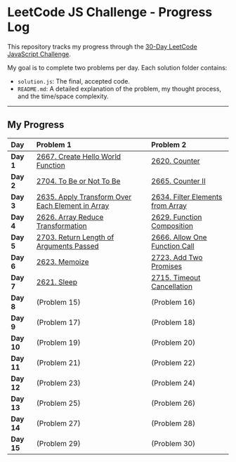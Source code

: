 # LeetCode JS Challenge - Progress Log

This repository tracks my progress through the [30-Day LeetCode JavaScript Challenge](https://leetcode.com/studyplan/30-days-of-javascript/).

My goal is to complete two problems per day. Each solution folder contains:
* `solution.js`: The final, accepted code.
* `README.md`: A detailed explanation of the problem, my thought process, and the time/space complexity.

---

## My Progress

| Day | Problem 1 | Problem 2 |
| :--- | :--- | :--- |
| **Day 1** | [2667. Create Hello World Function](./Day-01/2667-HelloWorld/) | [2620. Counter](./Day-01/2620-Counter/) |
| **Day 2** | [2704. To Be or Not To Be](./Day-02//2704-ToBeOrNotToBe/) | [2665. Counter II](./Day-02/2665-CounterII/) |
| **Day 3** | [2635. Apply Transform Over Each Element in Array](./Day-03/2635-ApplyTransformOverEachElementInArray/) | [2634. Filter Elements from Array](./Day-03/2634-FilterElementsFromArray/) |
| **Day 4** | [2626. Array Reduce Transformation](./DAY-04/2626-ArrayReduceTransformation/) | [2629. Function Composition](./DAY-04/2629-FunctionComposition/) |
| **Day 5** | [2703. Return Length of Arguments Passed](./Day-05/2703-ReturnLengthofArgumentsPassed/) | [2666. Allow One Function Call](./Day-05/2666-AllowOneFunctionCall/) |
| **Day 6** | [2623. Memoize](./Day-06/2623-Memoize/) | [2723. Add Two Promises](./Day-06/2723-AddTwoPromises/) |
| **Day 7** | [2621. Sleep](./Day-07/2621-Sleep/) | [2715. Timeout Cancellation](./Day-07/2715-TimeoutCancellation/) |
| **Day 8** | (Problem 15) | (Problem 16) |
| **Day 9** | (Problem 17) | (Problem 18) |
| **Day 10** | (Problem 19) | (Problem 20) |
| **Day 11** | (Problem 21) | (Problem 22) |
| **Day 12** | (Problem 23) | (Problem 24) |
| **Day 13** | (Problem 25) | (Problem 26) |
| **Day 14** | (Problem 27) | (Problem 28) |
| **Day 15** | (Problem 29) | (Problem 30) |